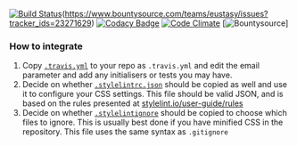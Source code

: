 [![Build Status](https://travis-ci.org/eustasy/normal-checks.svg?branch=master)](https://travis-ci.org/eustasy/normal-checks)(https://www.bountysource.com/teams/eustasy/issues?tracker_ids=23271629)
[![Codacy Badge](https://api.codacy.com/project/badge/17a405e43e78405c900869b7f9359dfc)](https://www.codacy.com/app/lewisgoddard/normal-checks)
[![Code Climate](https://codeclimate.com/github/eustasy/normal-checks/badges/gpa.svg)](https://codeclimate.com/github/eustasy/normal-checks)
[![Bountysource](https://www.bountysource.com/badge/tracker?tracker_id=23271629)]

### How to integrate

1. Copy [`.travis.yml`](https://github.com/eustasy/normal-checks/blob/master/.travis.yml) to your repo as `.travis.yml` and edit the email parameter and add any initialisers or tests you may have.
2. Decide on whether [`.stylelintrc.json`](https://github.com/eustasy/normal-checks/blob/master/.stylelintrc.json) should be copied as well and use it to configure your CSS settings. This file should be valid JSON, and is based on the rules presented at [stylelint.io/user-guide/rules](https://stylelint.io/user-guide/rules/)
3. Decide on whether [`.stylelintignore`](https://github.com/eustasy/normal-checks/blob/master/.stylelintignore) should be copied to choose which files to ignore. This is usually best done if you have minified CSS in the repository. This file uses the same syntax as `.gitignore`
